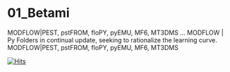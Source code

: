 # 01_Betami
MODFLOW|PEST, pstFROM, floPY, pyEMU, MF6, MT3DMS
...
MODFLOW | Py
Folders in continual update, seeking to rationalize the learning curve. 
MODFLOW|PEST, pstFROM, floPY, pyEMU, MF6, MT3DMS

[![Hits](https://hits.seeyoufarm.com/api/count/incr/badge.svg?url=https%3A%2F%2Fgithub.com%2FgrossiRM%2F00_Betami&count_bg=%2379C83D&title_bg=%23555555&icon=&icon_color=%23E7E7E7&title=PAGE+VIEWS&edge_flat=false)](https://hits.seeyoufarm.com)
